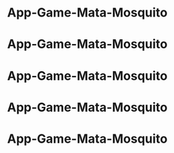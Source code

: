 # App-Game-Mata-Mosquito
# App-Game-Mata-Mosquito
# App-Game-Mata-Mosquito
# App-Game-Mata-Mosquito
# App-Game-Mata-Mosquito
